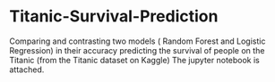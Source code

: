 # Titanic-Survival-Prediction
Comparing and contrasting two models ( Random Forest and Logistic Regression) in their accuracy predicting the survival of people on the Titanic (from the Titanic dataset on Kaggle)
The jupyter notebook is attached. 
